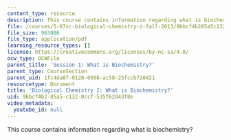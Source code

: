 ```yaml
---
content_type: resource
description: This course contains information regarding what is biochemistry?
file: /courses/5-07sc-biological-chemistry-i-fall-2013/9bbcf4b285a5c1320ccf535f62d43f8e_MIT5_07SCF13_Lec1.pdf
file_size: 963086
file_type: application/pdf
learning_resource_types: []
license: https://creativecommons.org/licenses/by-nc-sa/4.0/
ocw_type: OCWFile
parent_title: 'Session 1: What is Biochemistry?'
parent_type: CourseSection
parent_uid: 1fc4da87-9128-0568-ac58-25fccb720421
resourcetype: Document
title: 'Biological Chemistry I: What is Biochemistry?'
uid: 9bbcf4b2-85a5-c132-0ccf-535f62d43f8e
video_metadata:
  youtube_id: null
---
```

This course contains information regarding what is biochemistry?